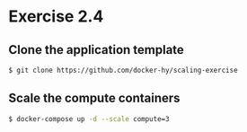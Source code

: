 # Exercise 2.4

## Clone the application template
```bash
$ git clone https://github.com/docker-hy/scaling-exercise
```

## Scale the compute containers
```bash
$ docker-compose up -d --scale compute=3
```
